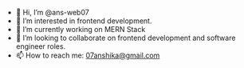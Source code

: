 - 👋 Hi, I’m @ans-web07
- 👀 I’m interested in frontend development.
- 🌱 I’m currently working on MERN Stack
- 💞️ I’m looking to collaborate on frontend development and software engineer roles.
- 📫 How to reach me: 07anshika@gmail.com

<!---
ans-web07/ans-web07 is a ✨ special ✨ repository because its `README.md` (this file) appears on your GitHub profile.
You can click the Preview link to take a look at your changes.
--->

